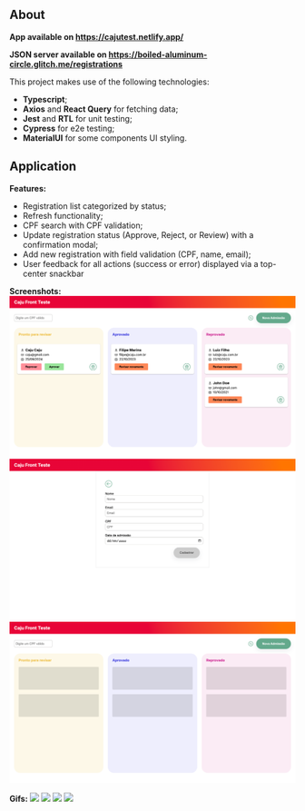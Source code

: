 ## About
**App available on https://cajutest.netlify.app/**

**JSON server available on https://boiled-aluminum-circle.glitch.me/registrations**

This project makes use of the following technologies:

- **Typescript**;
- **Axios** and **React Query** for fetching data;
- **Jest** and **RTL** for unit testing;
- **Cypress** for e2e testing;
- **MaterialUI** for some components UI styling.


## Application

**Features:**
- Registration list categorized by status;
- Refresh functionality;
- CPF search with CPF validation;
- Update registration status (Approve, Reject, or Review) with a confirmation modal;
- Add new registration with field validation (CPF, name, email);
- User feedback for all actions (success or error) displayed via a top-center snackbar


**Screenshots:**
<img src="./readme_files/dashboard.png" />
<img src="./readme_files/newuser.png" />
<img src="./readme_files/loading.png" />

**Gifs:**
<img src="./readme_files/actions.gif" />
<img src="./readme_files/search_and_refresh.gif" />
<img src="./readme_files/new_register.gif" />
<img src="./readme_files/mobile.gif" height="450px" />
